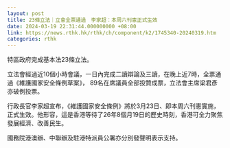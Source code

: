 ```yaml
---
layout: post
title: 23條立法｜立會全票通過　李家超：本周六刊憲正式生效
date: 2024-03-19 22:31:44.000000000 +08:00
link: https://news.rthk.hk/rthk/ch/component/k2/1745340-20240319.htm
categories: rthk
---
```


特區政府完成基本法23條立法。

立法會經過近10個小時會議，一日內完成二讀辯論及三讀，在晚上近7時，全票通過《維護國家安全條例草案》， 89名在席議員全部投贊成票，立法會主席梁君彥亦破例投票。

行政長官李家超宣布，《維護國家安全條例》將於3月23日、即本周六刊憲實施，正式生效。他形容，這是香港等待了26年8個月19日的歷史時刻，香港可全力聚焦發展經濟、改善民生。

國務院港澳辦、中聯辦及駐港特派員公署亦分別發聲明表示支持。
